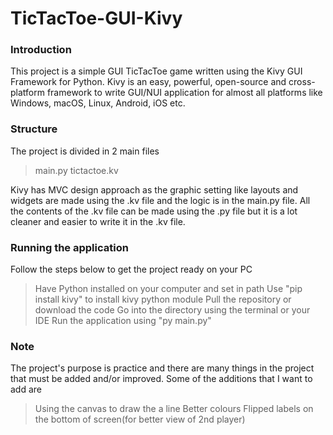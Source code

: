 # TicTacToe-GUI-Kivy

### Introduction

This project is a simple GUI TicTacToe game written using the Kivy GUI Framework for Python.
Kivy is an easy, powerful, open-source and cross-platform framework to write GUI/NUI application for almost all platforms like Windows, macOS, Linux, Android, iOS etc.

### Structure

The project is divided in 2 main files

> main.py
> tictactoe.kv

Kivy has MVC design approach as the graphic setting like layouts and widgets are made using the .kv file and the logic is in the main.py file.
All the contents of the .kv file can be made using the .py file but it is a lot cleaner and easier to write it in the .kv file.

### Running the application

Follow the steps below to get the project ready on your PC

> Have Python installed on your computer and set in path
> Use "pip install kivy" to install kivy python module
> Pull the repository or download the code
> Go into the directory using the terminal or your IDE
> Run the application using "py main.py"

### Note

The project's purpose is practice and there are many things in the project that must be added and/or improved.
Some of the additions that I want to add are 
> Using the canvas to draw the a line
> Better colours
> Flipped labels on the bottom of screen(for better view of 2nd player)

